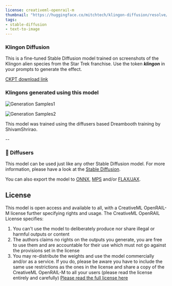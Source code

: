 ```yaml
---
license: creativeml-openrail-m
thumbnail: "https://huggingface.co/mitchtech/klingon-diffusion/resolve/main/klingon-grid1.png"
tags:
- stable-diffusion
- text-to-image
---
```


### Klingon Diffusion

This is a fine-tuned Stable Diffusion model trained on screenshots of the Klingon alien species from the Star Trek franchise. Use the token **_klingon_** in your prompts to generate the effect. 

[CKPT download link](https://huggingface.co/mitchtech/klingon-diffusion/resolve/main/klingon-diffusion-v1.ckpt)


### **Klingons generated using this model**

![Generation Samples1](https://huggingface.co/mitchtech/klingon-diffusion/resolve/main/klingon-grid1.png)

![Generation Samples2](https://huggingface.co/mitchtech/klingon-diffusion/resolve/main/klingon-grid2.png)


This model was trained using the diffusers based Dreambooth training by ShivamShrirao.

--
### 🧨 Diffusers

This model can be used just like any other Stable Diffusion model. For more information,
please have a look at the [Stable Diffusion](https://huggingface.co/docs/diffusers/api/pipelines/stable_diffusion).

You can also export the model to [ONNX](https://huggingface.co/docs/diffusers/optimization/onnx), [MPS](https://huggingface.co/docs/diffusers/optimization/mps) and/or [FLAX/JAX]().


## License

This model is open access and available to all, with a CreativeML OpenRAIL-M license further specifying rights and usage.
The CreativeML OpenRAIL License specifies: 

1. You can't use the model to deliberately produce nor share illegal or harmful outputs or content 
2. The authors claims no rights on the outputs you generate, you are free to use them and are accountable for their use which must not go against the provisions set in the license
3. You may re-distribute the weights and use the model commercially and/or as a service. If you do, please be aware you have to include the same use restrictions as the ones in the license and share a copy of the CreativeML OpenRAIL-M to all your users (please read the license entirely and carefully)
[Please read the full license here](https://huggingface.co/spaces/CompVis/stable-diffusion-license)
